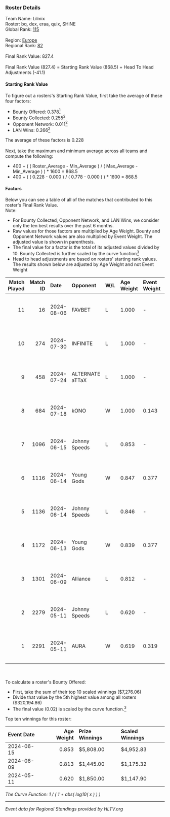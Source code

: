 ### Roster Details<br />
Team Name: Lilmix<br />
Roster: bq, dex, eraa, quix, SHiNE<br />
Global Rank: [115](../standings_global.md)<br />
<br />
Region: [Europe]( ../standings_europe.md)<br />
Regional Rank: [82]( ../standings_europe.md)<br />
<br />
Final Rank Value:  827.4<br />
<br />
Final Rank Value (827.4) = Starting Rank Value (868.5) + Head To Head Adjustments (-41.1)<br />

#### Starting Rank Value<br />
To figure out a rosters's Starting Rank Value, first take the average of these four factors:<br />
- Bounty Offered: 0.378[<sup>1</sup>](#table2)
- Bounty Collected: 0.255[<sup>2</sup>](#table1)
- Opponent Network: 0.011[<sup>2</sup>](#table1)
- LAN Wins: 0.266[<sup>2</sup>](#table1)

The average of these factors is 0.228<br />
<br />
Next, take the maximum and minimum average across all teams and compute the following:<br />
- 400 + ( ( Roster_Average - Min_Average ) / ( Max_Average - Min_Average ) ) * 1600 = 868.5
- 400 + ( ( 0.228 - 0.000 ) / ( 0.778 - 0.000 ) ) * 1600 = 868.5


#### Factors<br />
Below you can see a table of all of the matches that contributed to this roster's Final Rank Value.<br />
Note:<br />

- For Bounty Collected, Opponent Network, and LAN Wins, we consider only the ten best results over the past 6 months.
- Raw values for those factors are multiplied by Age Weight. Bounty and Opponent Network values are also multiplied by Event Weight. The adjusted value is shown in parenthesis.
- The final value for a factor is the total of its adjusted values divided by 10. Bounty Collected is further scaled by the curve function[<sup>3</sup>](#curveFunction)
- Head to head adjustments are based on rosters' starting rank values. The results shown below are adjusted by Age Weight and not Event Weight
<span id="table1"></span><br />


| Match Played | Match ID | Date       | Opponent        | W/L | Age Weight | Event Weight | Bounty Collected | Opponent Network | LAN Wins  | H2H Adj. | Roster                      |
| -: | -: | :- | :- | :- | :- | :- | :- | :- | :- | -: | :- |
|           11 |       16 | 2024-08-06 | FAVBET          | L   | 1.000      | -            | -                | -                | -         |   -15.38 | bq, dex, eraa, quix, SHiNE  |
|           10 |      274 | 2024-07-30 | INFINITE        | L   | 1.000      | -            | -                | -                | -         |   -25.18 | bq, dex, L00m1, quix, SHiNE |
|            9 |      458 | 2024-07-24 | ALTERNATE aTTaX | L   | 1.000      | -            | -                | -                | -         |   -16.64 | bq, dex, L00m1, quix, SHiNE |
|            8 |      684 | 2024-07-18 | kONO            | W   | 1.000      | 0.143        | 0.028 (0.004)    | 0.553 (0.079)    | 0 (0.000) |    13.48 | bq, dex, L00m1, quix, SHiNE |
|            7 |     1096 | 2024-06-15 | Johnny Speeds   | L   | 0.853      | -            | -                | -                | -         |    -2.87 | bq, dex, poiii, quix, zyyx  |
|            6 |     1116 | 2024-06-14 | Young Gods      | W   | 0.847      | 0.377        | 0.007 (0.002)    | 0.032 (0.010)    | 1 (0.847) |     7.97 | bq, dex, poiii, quix, zyyx  |
|            5 |     1136 | 2024-06-14 | Johnny Speeds   | L   | 0.846      | -            | -                | -                | -         |    -2.82 | bq, dex, poiii, quix, zyyx  |
|            4 |     1172 | 2024-06-13 | Young Gods      | W   | 0.839      | 0.377        | 0.007 (0.002)    | 0.032 (0.010)    | 1 (0.839) |     8.07 | bq, dex, poiii, quix, zyyx  |
|            3 |     1301 | 2024-06-09 | Alliance        | L   | 0.812      | -            | -                | -                | -         |   -13.26 | bq, dex, poiii, quix, zyyx  |
|            2 |     2279 | 2024-05-11 | Johnny Speeds   | L   | 0.620      | -            | -                | -                | -         |    -1.72 | bq, dex, poiii, quix, zyyx  |
|            1 |     2291 | 2024-05-11 | AURA            | W   | 0.619      | 0.319        | 0.017 (0.003)    | 0.057 (0.011)    | 1 (0.619) |     7.23 | bq, dex, poiii, quix, zyyx  |

<br />
<span id="table2"></span><br />
To calculate a roster's Bounty Offered:<br />

- First, take the sum of their top 10 scaled winnings ($7,276.06)
- Divide that value by the 5th highest value among all rosters ($320,194.86)
- The final value (0.02) is scaled by the curve function.[<sup>3</sup>](#curveFunction)

Top ten winnings for this roster:<br />

| Event Date | Age Weight | Prize Winnings | Scaled Winnings |
| :- | -: | :- | :- |
| 2024-06-15 |      0.853 | $5,808.00      | $4,952.83       |
| 2024-06-09 |      0.813 | $1,445.00      | $1,175.32       |
| 2024-05-11 |      0.620 | $1,850.00      | $1,147.90       |


<span id="curveFunction"></span>_The Curve Function: 1 / ( 1 + abs( log10( x ) ) )_<br />

---
_Event data for Regional Standings provided by HLTV.org_<br />
